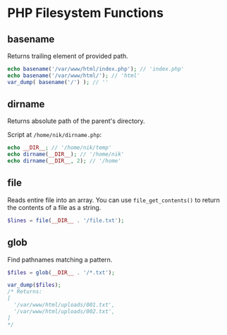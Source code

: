 # PHP Filesystem Functions

## basename

Returns trailing element of provided path.

```php
echo basename('/var/www/html/index.php'); // 'index.php'
echo basename('/var/www/html/'); // 'html'
var_dump( basename('/') ); // ''
```

## dirname

Returns absolute path of the parent's directory.

Script at `/home/nik/dirname.php`:

```php
echo __DIR__; // '/home/nik/temp'
echo dirname(__DIR__); // '/home/nik'
echo dirname(__DIR__, 2); // '/home'
```

## file

Reads entire file into an array. You can use `file_get_contents()` to return the contents of a file as a string.

```php
$lines = file(__DIR__ . '/file.txt');
```

## glob

Find pathnames matching a pattern.

```php
$files = glob(__DIR__ . '/*.txt');

var_dump($files);
/* Returns:
[
  '/var/www/html/uploads/001.txt',
  '/var/www/html/uploads/002.txt',
]
*/
```

